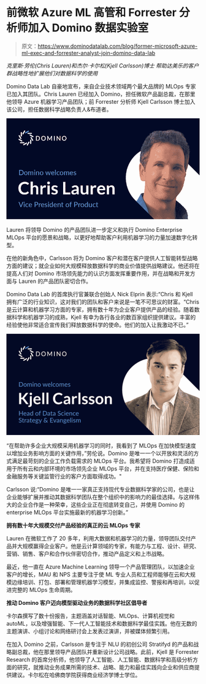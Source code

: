 # 前微软 Azure ML 高管和 Forrester 分析师加入 Domino 数据实验室

> 原文：<https://www.dominodatalab.com/blog/former-microsoft-azure-ml-exec-and-forrester-analyst-join-domino-data-lab>

*克里斯·劳伦(Chris Lauren)和杰尔·卡尔松(Kjell Carlsson)博士* *帮助达美乐的客户群战略性地扩展他们对数据科学的使用*

Domino Data Lab 自豪地宣布，来自企业技术领域两个最大品牌的 MLOps 专家已加入其团队。Chris Lauren 已经加入 Domino，担任微软产品副总裁，在那里他领导 Azure 机器学习产品团队；前 Forrester 分析师 Kjell Carlsson 博士加入该公司，担任数据科学战略负责人&布道者。

![Chris Lauren joins Domino Data Lab from Microsoft](img/604b594a32db3e145e4af65278802653.png)

Lauren 将领导 Domino 的产品团队进一步定义和执行 Domino Enterprise MLOps 平台的愿景和战略，以更好地帮助客户利用机器学习的力量加速数字化转型。

在他的新角色中，Carlsson 将为 Domino 客户和潜在客户提供人工智能转型战略方面的建议；就企业如何大规模释放数据科学的商业价值提供战略建议。他还将在提高人们对 Domino 市场领先能力的认识方面发挥重要作用，并在战略和开发方面与 Lauren 的产品团队密切合作。

Domino Data Lab 的首席执行官兼联合创始人 Nick Elprin 表示:“Chris 和 Kjell 拥有广泛的行业知识，这对我们的团队和客户来说是一笔不可思议的财富。“Chris 是云计算和机器学习方面的专家，拥有数十年为企业客户提供产品的经验。随着数据科学和机器学习的成熟，Kjell 有幸为各行各业的数百家组织提供建议。丰富的经验使他非常适合宣传我们释放数据科学的使命。他们的加入让我激动不已。”

![Former Forrester analyst Kjell Carlsson joins Domino Data Lab](img/e72ce6f0b7cd144c98c73744154d2d99.png)

“在帮助许多企业大规模采用机器学习的同时，我看到了 MLOps 在加快模型速度以增加业务影响方面的关键作用，”劳伦说。Domino 是唯一一个以开放和灵活的方式满足最苛刻的企业工作负载需求的 MLOps 平台。我希望将 Domino 打造成适用于所有云和内部环境的市场领先企业 MLOps 平台，并在支持医疗保健、保险和金融服务等关键监管行业的客户方面取得成功。"

Carlsson 说:“Domino 是唯一一家真正支持现代专业数据科学家的公司，也是让企业能够扩展并推动其数据科学团队在整个组织中的影响力的最佳选择。与这样伟大的企业合作是一种荣幸，这些企业正在彻底转变自己，并使用 Domino 的 enterprise MLOps 平台实施最新的机器学习创新。”

**拥有数十年大规模交付产品经验的真正的云 MLOps 专家**

Lauren 在微软工作了 20 多年，利用大数据和机器学习的力量，领导团队交付产品并大规模赢得企业客户。他是云计算领域的专家，有能力与工程、设计、研究、营销、销售、客户和合作伙伴密切合作，推动产品定义和上市战略。

最近，他一直在 Azure Machine Learning 领导一个产品管理团队，以加速企业客户的增长，MAU 和 NPS 主要专注于使 ML 专业人员和工程师能够在云和大规模边缘培训、打包、部署和管理机器学习模型，并集成监控、警报和再培训，以促进完整的 MLOps 生命周期。

**推动 Domino 客户迈向模型驱动业务的数据科学社区倡导者**

卡尔森撰写了数十份报告，主题涵盖对话智能、MLOps、计算机视觉和 autoML，以及增强智能、下一代人工智能技术和数据科学最佳实践。他在无数的主题演讲、小组讨论和网络研讨会上发表过演讲，并被媒体频繁引用。

在加入 Domino 之前，Carlsson 是专注于 NLU 的初创公司 Stratifyd 的产品和战略副总裁，他在那里领导产品团队并重新设计公司战略。此前，Kjell 是 Forrester Research 的首席分析师，他领导了人工智能、人工智能、数据科学和高级分析方面的研究，就推动业务成果所需的技术、战略、能力和最佳实践向企业和供应商提供建议。卡尔松在哈佛商学院获得商业经济学博士学位。